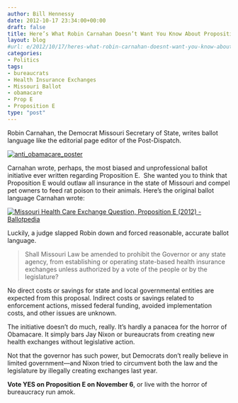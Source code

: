 ```yaml
---
author: Bill Hennessy
date: 2012-10-17 23:34:00+00:00
draft: false
title: Here’s What Robin Carnahan Doesn’t Want You Know About Proposition E
layout: blog
#url: e/2012/10/17/heres-what-robin-carnahan-doesnt-want-you-know-about-proposition-e/
categories:
- Politics
tags:
- bureaucrats
- Health Insurance Exchanges
- Missouri Ballot
- obamacare
- Prop E
- Proposition E
type: "post"
---
```


Robin Carnahan, the Democrat Missouri Secretary of State, writes ballot language like the editorial page editor of the Post-Dispatch.

[![anti_obamacare_poster](https://ludicrite.files.wordpress.com/2012/10/anti_obamacare_poster_thumb.jpg)
](https://ludicrite.files.wordpress.com/2012/10/anti_obamacare_poster.jpg)

Carnahan wrote, perhaps, the most biased and unprofessional ballot initiative ever written regarding Proposition E.  She wanted you to think that Proposition E would outlaw all insurance in the state of Missouri and compel pet owners to feed rat poison to their animals. Here’s the original ballot language Carnahan wrote:

[![Missouri Health Care Exchange Question, Proposition E (2012) - Ballotpedia](https://ludicrite.files.wordpress.com/2012/10/missouri-health-care-exchange-question-proposition-e-2012-ballotpedia_thumb.png)
](https://ludicrite.files.wordpress.com/2012/10/missouri-health-care-exchange-question-proposition-e-2012-ballotpedia.png)

Luckily, a judge slapped Robin down and forced reasonable, accurate ballot language.


> Shall Missouri Law be amended to prohibit the Governor or any state agency, from establishing or operating state-based health insurance exchanges unless authorized by a vote of the people or by the legislature?

No direct costs or savings for state and local governmental entities are expected from this proposal. Indirect costs or savings related to enforcement actions, missed federal funding, avoided implementation costs, and other issues are unknown.


The initiative doesn’t do much, really. It’s hardly a panacea for the horror of Obamacare. It simply bars Jay Nixon or bureaucrats from creating new health exchanges without legislative action.

Not that the governor has such power, but Democrats don’t really believe in limited government—and Nixon tried to circumvent both the law and the legislature by illegally creating exchanges last year.

**Vote YES on Proposition E on November 6**, or live with the horror of bureaucracy run amok.
